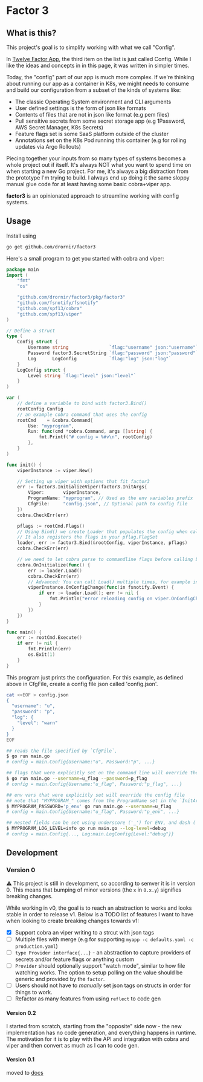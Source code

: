 # Factor 3

## What is this?

This project's goal is to simplify working with what we call "Config".

In [Twelve Factor App](https://12factor.net/config), the third item on the list is just called Config.
While I like the ideas and concepts in in this page, it was written in simpler times.

Today, the "config" part of our app is much more complex. If we're thinking about running our app as a container in K8s,
we might needs to consume and build our configuration from a subset of the kinds of systems like:

- The classic Operating System environment and CLI arguments
- User defined settings is the form of json like formats
- Contents of files that are not in json like format (e.g pem files)
- Pull sensitive secrets from some secret storage app (e.g 1Password, AWS Secret Manager, K8s Secrets)
- Feature flags set is some SaaS platform outside of the cluster
- Annotations set on the K8s Pod running this container (e.g for rolling updates via Argo Rollouts)

Piecing together your inputs from so many types of systems becomes a whole project out if itself. It's always NOT what
you want to spend time on when starting a new Go project. For me, it's always a big distraction from the prototype I'm trying to build.
I always end up doing it the same sloppy manual glue code for at least having some basic cobra+viper app.

**factor3** is an opinionated approach to streamline working with config systems.

## Usage

Install using

```bash
go get github.com/drornir/factor3
```

Here's a small program to get you started with cobra and viper:

```go
package main
import (
	"fmt"
	"os"

	"github.com/drornir/factor3/pkg/factor3"
	"github.com/fsnotify/fsnotify"
	"github.com/spf13/cobra"
	"github.com/spf13/viper"
)

// Define a struct
type (
	Config struct {
		Username string               `flag:"username" json:"username"`
		Password factor3.SecretString `flag:"password" json:"password"`
		Log      LogConfig            `flag:"log" json:"log"`
	}
	LogConfig struct {
		Level string `flag:"level" json:"level"`
	}
)

var (
	// define a variable to bind with factor3.Bind()
	rootConfig Config
	// an example cobra command that uses the config
	rootCmd    = &cobra.Command{
		Use: "myprogram",
		Run: func(cmd *cobra.Command, args []string) {
			fmt.Printf("# config = %#v\n", rootConfig)
		},
	}
)

func init() {
	viperInstance := viper.New()

	// Setting up viper with options that fit factor3
	err := factor3.InitializeViper(factor3.InitArgs{
		Viper:       viperInstance,
		ProgramName: "myprogram", // Used as the env variables prefix
		CfgFile:     "config.json", // Optional path to config file
	})
	cobra.CheckErr(err)

	pflags := rootCmd.Flags()
	// Using Bind() we create Loader that populates the config when called
	// It also registers the flags in your pflag.FlagSet
	loader, err := factor3.Bind(&rootConfig, viperInstance, pflags)
	cobra.CheckErr(err)

	// we need to let cobra parse to commandline flags before calling Load(), so we put it in cobra.OnInitialize()
	cobra.OnInitialize(func() {
		err := loader.Load()
		cobra.CheckErr(err)
		// Advanced: You can call Load() multiple times, for example in reaction to changes to the config file.
		viperInstance.OnConfigChange(func(in fsnotify.Event) {
			if err := loader.Load(); err != nil {
				fmt.Println("error reloading config on viper.OnConfigChange")
			}
		})
	})
}

func main() {
	err := rootCmd.Execute()
	if err != nil {
		fmt.Println(err)
		os.Exit(1)
	}
}
```

This program just prints the configuration.
For this example, as defined above in CfgFile, create a config file json called 'config.json'.

```bash
cat <<EOF > config.json
{
  "username": "u",
  "password": "p",
  "log": {
    "level": "warn"
  }
}
EOF

## reads the file specified by `CfgFile`,
$ go run main.go
# config = main.Config{Username:"u", Password:"p", ...}

## flags that were explicitly set on the command line will override the config file
$ go run main.go --username=u_flag --password=p_flag
# config = main.Config{Username:"u_flag", Password:"p_flag", ...}

## env vars that were explicitly set will override the config file
## note that "MYPROGRAM_" comes from the ProgramName set in the `InitArgs`
$ MYPROGRAM_PASSWORD='p_env' go run main.go --username=u_flag
# config = main.Config{Username:"u_flag", Password:"p_env", ...}

## nested fields can be set using underscore ('_') for ENV, and dash ('-') for flags
$ MYPROGRAM_LOG_LEVEL=info go run main.go --log-level=debug
# config = main.Config{..., Log:main.LogConfig{Level:"debug"}}
```

## Development

### Version 0

⚠️ This project is still in development, so according to semver it is in version 0.
This means that bumping of minor versions (the `x` in `0.x.y`) signifies breaking changes.

While working in v0, the goal is to reach an abstraction to works and looks stable in order to release v1. Below is a
TODO list of features I want to have when looking to create breaking changes towards v1:

- [x] Support cobra an viper writing to a strcut with json tags
- [ ] Multiple files with merge (e.g for supporting `myapp -c defaults.yaml -c production.yaml`)
- [ ] `type Provider interface{...}` - an abstraction to capture providers of secrets and/or feature flags or anything custom
- [ ] `Provider` should optionally support "watch mode", similar to how file watching works. The option to setup polling on the value should be generic and provided by the `factor`.
- [ ] Users should not have to _manually_ set json tags on structs in order for things to work.
- [ ] Refactor as many features from using `reflect` to code gen

#### Version 0.2

I started from scratch, starting from the "opposite" side now - the new implementation
has no code generation, and everything happens in runtime. The motivation for it is to
play with the API and integration with cobra and viper and then convert as much as I can to code gen.

#### Version 0.1

moved to [docs](./docs/version_0_1.md)
